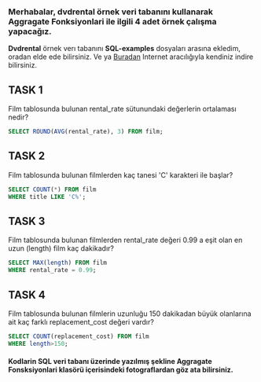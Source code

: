 ### Merhabalar, **dvdrental** örnek veri tabanını kullanarak **Aggragate Fonksiyonlari** ile ilgili 4 adet örnek çalışma yapacağız. 
**Dvdrental** örnek verı tabanını **SQL-examples** dosyaları arasına ekledim, oradan elde ede bilirsiniz. Ve ya [Buradan](https://www.postgresqltutorial.com/postgresql-getting-started/postgresql-sample-database/) Internet aracılığıyla kendiniz indire bilirsiniz.
## TASK 1 
Film tablosunda bulunan rental_rate sütunundaki değerlerin ortalaması nedir?
```Sql
SELECT ROUND(AVG(rental_rate), 3) FROM film;
```

## TASK 2
Film tablosunda bulunan filmlerden kaç tanesi 'C' karakteri ile başlar?
```Sql
SELECT COUNT(*) FROM film
WHERE title LIKE 'C%';
```

## TASK 3
Film tablosunda bulunan filmlerden rental_rate değeri 0.99 a eşit olan en uzun (length) film kaç dakikadır?
```Sql
SELECT MAX(length) FROM film
WHERE rental_rate = 0.99;
```

## TASK 4
Film tablosunda bulunan filmlerin uzunluğu 150 dakikadan büyük olanlarına ait kaç farklı replacement_cost değeri vardır?
```Sql
SELECT COUNT(replacement_cost) FROM film
WHERE length>150;
```


#### Kodlarin SQL veri tabanı üzerinde yazılmış şekline **Aggragate Fonsksiyonlari** klasörü içerisindeki fotograflardan göz ata bilirsiniz.

